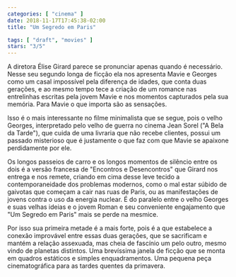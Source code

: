 ```yaml
---
categories: [ "cinema" ]
date: 2018-11-17T17:45:38-02:00
title: "Um Segredo em Paris"

tags: [ "draft", "movies" ]
stars: "3/5"
---
```

A diretora Élise Girard parece se pronunciar apenas quando é necessário. Nesse seu segundo longa de ficção ela nos apresenta Mavie e Georges como um casal impossível pela diferença de idades, que conta duas gerações, e ao mesmo tempo tece a criação de um romance nas entrelinhas escritas pela jovem Mavie e nos momentos capturados pela sua memória. Para Mavie o que importa são as sensações.

Isso é o mais interessante no filme minimalista que se segue, pois o velho Georges, interpretado pelo velho de guerra no cinema Jean Sorel ("A Bela da Tarde"), que cuida de uma livraria que não recebe clientes, possui um passado misterioso que é justamente o que faz com que Mavie se apaixone perdidamente por ele.

Os longos passeios de carro e os longos momentos de silêncio entre os dois é a versão francesa de "Encontros e Desencontros" que Girard nos entrega e nos remete, criando em cima desse leve tecido a contemporaneidade dos problemas modernos, como o mal estar súbido de gaivotas que começam a cair nas ruas de Paris, ou as manifestações de jovens contra o uso da energia nuclear. É do paralelo entre o velho Georges e suas velhas ideias e o jovem Roman e seu conveniente engajamento que "Um Segredo em Paris" mais se perde na mesmice.

Por isso sua primeira metade é a mais forte, pois é a que estabelece a conexão improvável entre essas duas gerações, que se sacrificam e mantém a relação assexuada, mas cheia de fascínio um pelo outro, mesmo vindo de planetas distintos. Uma brevíssima janela de ficção que se monta em quadros estáticos e simples enquadramentos. Uma pequena peça cinematográfica para as tardes quentes da primavera.
